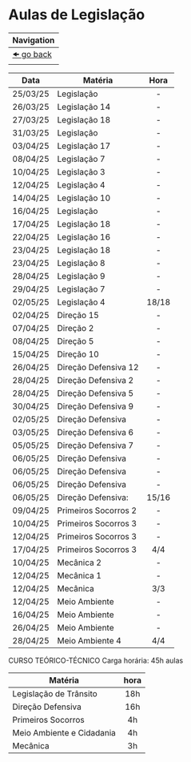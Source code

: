 # Aulas de Legislação

| Navigation                |
| ------------------------- |
| [🠜 go back](./readme.md) |

| Data     | Matéria              | Hora  |
| -------- | -------------------- | :---: |
| 25/03/25 | Legislação           | -     |
| 26/03/25 | Legislação 14        | -     |
| 27/03/25 | Legislação 18        | -     |
| 31/03/25 | Legislação           | -     |
| 03/04/25 | Legislação 17        | -     |
| 08/04/25 | Legislação 7         | -     |
| 10/04/25 | Legislação 3         | -     |
| 12/04/25 | Legislação 4         | -     |
| 14/04/25 | Legislação 10        | -     |
| 16/04/25 | Legislação           | -     |
| 17/04/25 | Legislação 18        | -     |
| 22/04/25 | Legislação 16        | -     |
| 23/04/25 | Legislação 18        | -     |
| 23/04/25 | Legislação 8         | -     |
| 28/04/25 | Legislação 9         | -     |
| 29/04/25 | Legislação 7         | -     |
| 02/05/25 | Legislação 4         | 18/18 |
| 02/04/25 | Direção 15           | -     |
| 07/04/25 | Direção 2            | -     |
| 08/04/25 | Direção 5            | -     |
| 15/04/25 | Direção 10           | -     |
| 26/04/25 | Direção Defensiva 12 | -     |
| 28/04/25 | Direção Defensiva 2  | -     |
| 28/04/25 | Direção Defensiva 5  | -     |
| 30/04/25 | Direção Defensiva 9  | -     |
| 02/05/25 | Direção Defensiva    | -     |
| 03/05/25 | Direção Defensiva 6  | -     |
| 05/05/25 | Direção Defensiva 7  | -     |
| 06/05/25 | Direção Defensiva    | -     |
| 06/05/25 | Direção Defensiva    | -     |
| 06/05/25 | Direção Defensiva    | -     |
| 06/05/25 | Direção Defensiva:   | 15/16 |
| 09/04/25 | Primeiros Socorros 2 | -     |
| 10/04/25 | Primeiros Socorros 3 | -     |
| 12/04/25 | Primeiros Socorros 3 | -     |
| 17/04/25 | Primeiros Socorros 3 | 4/4   |
| 10/04/25 | Mecânica 2           | -     |
| 12/04/25 | Mecânica 1           | -     |
| 12/04/25 | Mecânica             | 3/3   |
| 12/04/25 | Meio Ambiente        | -     |
| 16/04/25 | Meio Ambiente        | -     |
| 26/04/25 | Meio Ambiente        | -     |
| 28/04/25 | Meio Ambiente 4      | 4/4   |

CURSO TEÓRICO-TÉCNICO
Carga horária: 45h aulas

| Matéria                   | hora |
| ------------------------- | :--: |
| Legislação de Trânsito    | 18h  |
| Direção Defensiva         | 16h  |
| Primeiros Socorros        | 4h   |
| Meio Ambiente e Cidadania | 4h   |
| Mecânica                  | 3h   |
